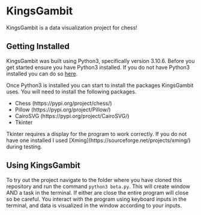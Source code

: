 
# KingsGambit

KingsGambit is a data visualization project for chess!

## Getting Installed

KingsGambit was built using Python3, specifically version 3.10.6. Before you get started ensure you have Python3 installed. If you do not have Python3 installed you can do so [here](https://www.python.org/downloads/).</br>

<p>
Once Python3 is installed you can start to install the packages KingsGambit uses. You will need to install the following packages.
<ul>
  <li>Chess (https://pypi.org/project/chess/)</li>
  <li>Pillow (https://pypi.org/project/Pillow/)</li>
  <li>CairoSVG (https://pypi.org/project/CairoSVG/)</li>
  <li>Tkinter</li>
</ul>
Tkinter requires a display for the program to work correctly. If you do not have one installed I used [Xming](https://sourceforge.net/projects/xming/) during testing.
</p>

## Using KingsGambit

To try out the project navigate to the folder where you have cloned this repository and run the command `python3 beta.py`. This will create window AND a task in the terminal. If either are close the entire program will close so be careful. You interact with the program using keyboard inputs in the terminal, and data is visualized in the window according to your inputs.
